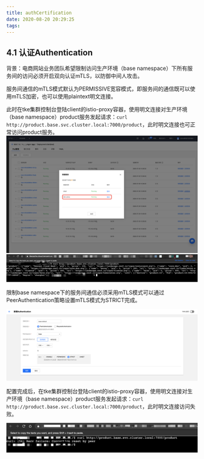 ```yaml
---
title: authCertification
date: 2020-08-20 20:29:25
tags:
---
```

## 4.1 认证Authentication

背景：电商网站业务团队希望限制访问生产环境（base namespace）下所有服务间的访问必须开启双向认证mTLS，以防御中间人攻击。

服务间通信的mTLS模式默认为PERMISSIVE宽容模式，即服务间的通信既可以使用mTLS加密，也可以使用plaintext明文连接。

此时在tke集群控制台登陆client的istio-proxy容器，使用明文连接对生产环境（base namespace）product服务发起请求：`curl http://product.base.svc.cluster.local:7000/product`，此时明文连接也可正常访问product服务。
![图4-1-1-明文连接访问成功](../../images/safeLink/4-1-1.png)
![图4-1-2-登录istio-proxy容器](../../images/safeLink/4-1-2.png)

限制base namespace下的服务间通信必须采用mTLS模式可以通过PeerAuthentication策略设置mTLS模式为STRICT完成。

![图4-1-3-配置mTLS模式为strict](../../images/safeLink/4-1-3.png)

配置完成后，在tke集群控制台登陆client的istio-proxy容器，使用明文连接对生产环境（base namespace）product服务发起请求：`curl http://product.base.svc.cluster.local:7000/product`，此时明文连接访问失败。

![图4-1-4-明文连接访问失败](../../images/safeLink/4-1-4.png)
